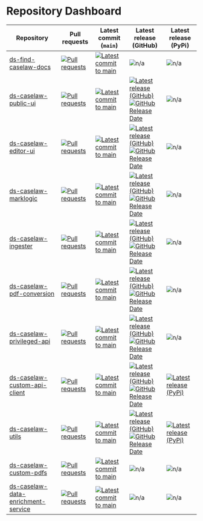 # Repository Dashboard

<!-- This file is automatically generated from scripts/build_repo_lists. You shouldn't edit it manually. -->

| Repository                                                                                                   | Pull requests                                                                                                                                                                                       | Latest commit (`main`)                                                                                                                                                                                               | Latest release (GitHub)                                                                                                                                                                                                                                                                                                                                                                                                             | Latest release (PyPi)                                                                                                                                      |
| ------------------------------------------------------------------------------------------------------------ | --------------------------------------------------------------------------------------------------------------------------------------------------------------------------------------------------- | -------------------------------------------------------------------------------------------------------------------------------------------------------------------------------------------------------------------- | ----------------------------------------------------------------------------------------------------------------------------------------------------------------------------------------------------------------------------------------------------------------------------------------------------------------------------------------------------------------------------------------------------------------------------------- | ---------------------------------------------------------------------------------------------------------------------------------------------------------- |
| [ds-find-caselaw-docs](https://github.com/nationalarchives/ds-find-caselaw-docs)                             | [![Pull requests](https://img.shields.io/github/issues-pr/nationalarchives/ds-find-caselaw-docs?label)](https://github.com/nationalarchives/ds-find-caselaw-docs/pulls)                             | [![Latest commit to main](https://img.shields.io/github/last-commit/nationalarchives/ds-find-caselaw-docs/main?label)](https://github.com/nationalarchives/ds-find-caselaw-docs/commits)                             | ![n/a](https://img.shields.io/badge/-n%2Fa-eee)                                                                                                                                                                                                                                                                                                                                                                                     | ![n/a](https://img.shields.io/badge/-n%2Fa-eee)                                                                                                            |
| [ds-caselaw-public-ui](https://github.com/nationalarchives/ds-caselaw-public-ui)                             | [![Pull requests](https://img.shields.io/github/issues-pr/nationalarchives/ds-caselaw-public-ui?label)](https://github.com/nationalarchives/ds-caselaw-public-ui/pulls)                             | [![Latest commit to main](https://img.shields.io/github/last-commit/nationalarchives/ds-caselaw-public-ui/main?label)](https://github.com/nationalarchives/ds-caselaw-public-ui/commits)                             | [![Latest release (GitHub)](https://img.shields.io/github/v/release/nationalarchives/ds-caselaw-public-ui?label&sort=semver)](https://github.com/nationalarchives/ds-caselaw-public-ui/releases)<br>[![GitHub Release Date](https://img.shields.io/github/release-date/nationalarchives/ds-caselaw-public-ui?label&sort=semver)](https://github.com/nationalarchives/ds-caselaw-public-ui/releases)                                 | ![n/a](https://img.shields.io/badge/-n%2Fa-eee)                                                                                                            |
| [ds-caselaw-editor-ui](https://github.com/nationalarchives/ds-caselaw-editor-ui)                             | [![Pull requests](https://img.shields.io/github/issues-pr/nationalarchives/ds-caselaw-editor-ui?label)](https://github.com/nationalarchives/ds-caselaw-editor-ui/pulls)                             | [![Latest commit to main](https://img.shields.io/github/last-commit/nationalarchives/ds-caselaw-editor-ui/main?label)](https://github.com/nationalarchives/ds-caselaw-editor-ui/commits)                             | [![Latest release (GitHub)](https://img.shields.io/github/v/release/nationalarchives/ds-caselaw-editor-ui?label&sort=semver)](https://github.com/nationalarchives/ds-caselaw-editor-ui/releases)<br>[![GitHub Release Date](https://img.shields.io/github/release-date/nationalarchives/ds-caselaw-editor-ui?label&sort=semver)](https://github.com/nationalarchives/ds-caselaw-editor-ui/releases)                                 | ![n/a](https://img.shields.io/badge/-n%2Fa-eee)                                                                                                            |
| [ds-caselaw-marklogic](https://github.com/nationalarchives/ds-caselaw-marklogic)                             | [![Pull requests](https://img.shields.io/github/issues-pr/nationalarchives/ds-caselaw-marklogic?label)](https://github.com/nationalarchives/ds-caselaw-marklogic/pulls)                             | [![Latest commit to main](https://img.shields.io/github/last-commit/nationalarchives/ds-caselaw-marklogic/main?label)](https://github.com/nationalarchives/ds-caselaw-marklogic/commits)                             | [![Latest release (GitHub)](https://img.shields.io/github/v/release/nationalarchives/ds-caselaw-marklogic?label&sort=semver)](https://github.com/nationalarchives/ds-caselaw-marklogic/releases)<br>[![GitHub Release Date](https://img.shields.io/github/release-date/nationalarchives/ds-caselaw-marklogic?label&sort=semver)](https://github.com/nationalarchives/ds-caselaw-marklogic/releases)                                 | ![n/a](https://img.shields.io/badge/-n%2Fa-eee)                                                                                                            |
| [ds-caselaw-ingester](https://github.com/nationalarchives/ds-caselaw-ingester)                               | [![Pull requests](https://img.shields.io/github/issues-pr/nationalarchives/ds-caselaw-ingester?label)](https://github.com/nationalarchives/ds-caselaw-ingester/pulls)                               | [![Latest commit to main](https://img.shields.io/github/last-commit/nationalarchives/ds-caselaw-ingester/main?label)](https://github.com/nationalarchives/ds-caselaw-ingester/commits)                               | [![Latest release (GitHub)](https://img.shields.io/github/v/release/nationalarchives/ds-caselaw-ingester?label&sort=semver)](https://github.com/nationalarchives/ds-caselaw-ingester/releases)<br>[![GitHub Release Date](https://img.shields.io/github/release-date/nationalarchives/ds-caselaw-ingester?label&sort=semver)](https://github.com/nationalarchives/ds-caselaw-ingester/releases)                                     | ![n/a](https://img.shields.io/badge/-n%2Fa-eee)                                                                                                            |
| [ds-caselaw-pdf-conversion](https://github.com/nationalarchives/ds-caselaw-pdf-conversion)                   | [![Pull requests](https://img.shields.io/github/issues-pr/nationalarchives/ds-caselaw-pdf-conversion?label)](https://github.com/nationalarchives/ds-caselaw-pdf-conversion/pulls)                   | [![Latest commit to main](https://img.shields.io/github/last-commit/nationalarchives/ds-caselaw-pdf-conversion/main?label)](https://github.com/nationalarchives/ds-caselaw-pdf-conversion/commits)                   | [![Latest release (GitHub)](https://img.shields.io/github/v/release/nationalarchives/ds-caselaw-pdf-conversion?label&sort=semver)](https://github.com/nationalarchives/ds-caselaw-pdf-conversion/releases)<br>[![GitHub Release Date](https://img.shields.io/github/release-date/nationalarchives/ds-caselaw-pdf-conversion?label&sort=semver)](https://github.com/nationalarchives/ds-caselaw-pdf-conversion/releases)             | ![n/a](https://img.shields.io/badge/-n%2Fa-eee)                                                                                                            |
| [ds-caselaw-privileged-api](https://github.com/nationalarchives/ds-caselaw-privileged-api)                   | [![Pull requests](https://img.shields.io/github/issues-pr/nationalarchives/ds-caselaw-privileged-api?label)](https://github.com/nationalarchives/ds-caselaw-privileged-api/pulls)                   | [![Latest commit to main](https://img.shields.io/github/last-commit/nationalarchives/ds-caselaw-privileged-api/main?label)](https://github.com/nationalarchives/ds-caselaw-privileged-api/commits)                   | [![Latest release (GitHub)](https://img.shields.io/github/v/release/nationalarchives/ds-caselaw-privileged-api?label&sort=semver)](https://github.com/nationalarchives/ds-caselaw-privileged-api/releases)<br>[![GitHub Release Date](https://img.shields.io/github/release-date/nationalarchives/ds-caselaw-privileged-api?label&sort=semver)](https://github.com/nationalarchives/ds-caselaw-privileged-api/releases)             | ![n/a](https://img.shields.io/badge/-n%2Fa-eee)                                                                                                            |
| [ds-caselaw-custom-api-client](https://github.com/nationalarchives/ds-caselaw-custom-api-client)             | [![Pull requests](https://img.shields.io/github/issues-pr/nationalarchives/ds-caselaw-custom-api-client?label)](https://github.com/nationalarchives/ds-caselaw-custom-api-client/pulls)             | [![Latest commit to main](https://img.shields.io/github/last-commit/nationalarchives/ds-caselaw-custom-api-client/main?label)](https://github.com/nationalarchives/ds-caselaw-custom-api-client/commits)             | [![Latest release (GitHub)](https://img.shields.io/github/v/release/nationalarchives/ds-caselaw-custom-api-client?label&sort=semver)](https://github.com/nationalarchives/ds-caselaw-custom-api-client/releases)<br>[![GitHub Release Date](https://img.shields.io/github/release-date/nationalarchives/ds-caselaw-custom-api-client?label&sort=semver)](https://github.com/nationalarchives/ds-caselaw-custom-api-client/releases) | [![Latest release (PyPi)](https://img.shields.io/pypi/v/ds-caselaw-marklogic-api-client?label)](https://pypi.org/project/ds-caselaw-marklogic-api-client/) |
| [ds-caselaw-utils](https://github.com/nationalarchives/ds-caselaw-utils)                                     | [![Pull requests](https://img.shields.io/github/issues-pr/nationalarchives/ds-caselaw-utils?label)](https://github.com/nationalarchives/ds-caselaw-utils/pulls)                                     | [![Latest commit to main](https://img.shields.io/github/last-commit/nationalarchives/ds-caselaw-utils/main?label)](https://github.com/nationalarchives/ds-caselaw-utils/commits)                                     | [![Latest release (GitHub)](https://img.shields.io/github/v/release/nationalarchives/ds-caselaw-utils?label&sort=semver)](https://github.com/nationalarchives/ds-caselaw-utils/releases)<br>[![GitHub Release Date](https://img.shields.io/github/release-date/nationalarchives/ds-caselaw-utils?label&sort=semver)](https://github.com/nationalarchives/ds-caselaw-utils/releases)                                                 | [![Latest release (PyPi)](https://img.shields.io/pypi/v/ds-caselaw-utils?label)](https://pypi.org/project/ds-caselaw-utils/)                               |
| [ds-caselaw-custom-pdfs](https://github.com/nationalarchives/ds-caselaw-custom-pdfs)                         | [![Pull requests](https://img.shields.io/github/issues-pr/nationalarchives/ds-caselaw-custom-pdfs?label)](https://github.com/nationalarchives/ds-caselaw-custom-pdfs/pulls)                         | [![Latest commit to main](https://img.shields.io/github/last-commit/nationalarchives/ds-caselaw-custom-pdfs/main?label)](https://github.com/nationalarchives/ds-caselaw-custom-pdfs/commits)                         | ![n/a](https://img.shields.io/badge/-n%2Fa-eee)                                                                                                                                                                                                                                                                                                                                                                                     | ![n/a](https://img.shields.io/badge/-n%2Fa-eee)                                                                                                            |
| [ds-caselaw-data-enrichment-service](https://github.com/nationalarchives/ds-caselaw-data-enrichment-service) | [![Pull requests](https://img.shields.io/github/issues-pr/nationalarchives/ds-caselaw-data-enrichment-service?label)](https://github.com/nationalarchives/ds-caselaw-data-enrichment-service/pulls) | [![Latest commit to main](https://img.shields.io/github/last-commit/nationalarchives/ds-caselaw-data-enrichment-service/main?label)](https://github.com/nationalarchives/ds-caselaw-data-enrichment-service/commits) | ![n/a](https://img.shields.io/badge/-n%2Fa-eee)                                                                                                                                                                                                                                                                                                                                                                                     | ![n/a](https://img.shields.io/badge/-n%2Fa-eee)                                                                                                            |
